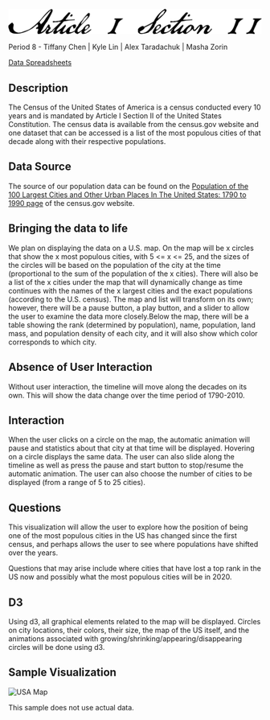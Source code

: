 ![Article I Section II](https://raw.githubusercontent.com/MashaZorin/article_I_section_II/master/articleisectionii.png "Article I Section II")

Period 8 - Tiffany Chen | Kyle Lin | Alex Taradachuk | Masha Zorin

[Data Spreadsheets](https://docs.google.com/spreadsheets/d/1tKO0HOPJrB6eMvYdAlO1eQQ_SbgyDibK6cmYjUAJ5n4/edit?usp=sharing)

## Description

The Census of the United States of America is a census conducted every 10 years and is mandated by Article I Section II of the United States Constitution. The census data is available from the census.gov website and one dataset that can be accessed is a list of the most populous cities of that decade along with their respective populations.

## Data Source

The source of our population data can be found on the [Population of the 100 Largest Cities and Other Urban Places In The United States: 1790 to 1990 page](https://www.census.gov/library/working-papers/1998/demo/POP-twps0027.html) of the census.gov website.

## Bringing the data to life

We plan on displaying the data on a U.S. map. On the map will be x circles that show the x most populous cities, with 5 <= x <= 25, and the sizes of the circles will be based on the population of the city at the time (proportional to the sum of the population of the x cities). There will also be a list of the x cities under the map that will dynamically change as time continues with the names of the x largest cities and the exact populations (according to the U.S. census). The map and list will transform on its own; however, there will be a pause button, a play button, and a slider to allow the user to examine the data more closely.Below the map, there will be a table showing the rank (determined by population), name, population, land mass, and population density of each city, and it will also show which color corresponds to which city.

## Absence of User Interaction

Without user interaction, the timeline will move along the decades on its own. This will show the data change over the time period of 1790-2010.

## Interaction

When the user clicks on a circle on the map, the automatic animation will pause and statistics about that city at that time will be displayed. Hovering on a circle displays the same data. The user can also slide along the timeline as well as press the pause and start button to stop/resume the automatic animation. The user can also choose the number of cities to be displayed (from a range of 5 to 25 cities).

## Questions

This visualization will allow the user to explore how the position of being one of the most populous cities in the US has changed since the first census, and perhaps allows the user to see where populations have shifted over the years.

Questions that may arise include where cities that have lost a top rank in the US now and possibly what the most populous cities will be in 2020.

## D3

Using d3, all graphical elements related to the map will be displayed. Circles on city locations, their colors, their size, the map of the US itself, and the animations associated with growing/shrinking/appearing/disappearing circles will be done using d3.

## Sample Visualization

![USA Map](https://thumbs.gfycat.com/AmusingFlusteredAlaskajingle-max-14mb.gif "USA Map")

This sample does not use actual data.